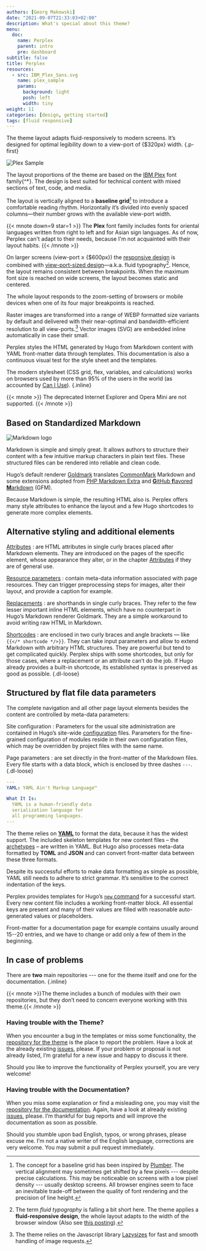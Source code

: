 ```yaml
---
authors: [Georg Makowski]
date: "2021-09-07T21:33:03+02:00"
description: What's special about this theme?
menu:
  doc:
    name: Perplex
    parent: intro
    pre: dashboard
subtitle: false
title: Perplex
resources:
  - src: IBM_Plex_Sans.svg
    name: plex_sample
    params:
      background: light
      posh: left
      width: tiny
weight: 11
categories: [design, getting started]
tags: [fluid responsive]
---
```


The theme layout adapts fluid-responsively to modern screens. It’s designed for optimal legibility down to a view-port of {$320px} width.
{.p-first} <!--more-->

![Plex Sample](plex_sample)

The layout proportions of the theme are based on the [IBM Plex][plex] font family{^\*}. The design is best suited for technical content with mixed sections of text, code, and media.

The layout is vertically aligned to a **baseline grid**[^1] to introduce a comfortable reading rhythm. Horizontally it’s divided into evenly spaced columns—their number grows with the available view-port width.

{{< mnote down=9 star=1 >}}
The **Plex** font family includes fonts for oriental languages written from right to left and for Asian sign languages. As of now, Perplex can't adapt to their needs, because I'm not acquainted with their layout habits.
{{< /mnote >}}

On larger screens (view-port &ge; {$600px}) the [responsive design][rd] is combined with [view-port-sized design][ptres]—a.k.a. fluid typography[^2]. Hence, the layout remains consistent between breakpoints. When the maximum font size is reached on wide screens, the layout becomes static and centered.

The whole layout responds to the zoom-setting of browsers or mobile devices when one of its four major breakpoints is reached. 

Raster images are transformed into a range of WEBP formatted size variants by default and delivered with their near-optimal and bandwidth-efficient resolution to all view-ports.[^3] Vector images (SVG) are embedded inline automatically in case their small.

Perplex styles the HTML generated by Hugo from Markdown content with YAML front-matter data through templates. This documentation is also a continuous visual test for the style sheet and the templates.

The modern stylesheet (CSS grid, flex, variables, and calculations) works on browsers used by more than 95\% of the users in the world (as accounted by [Can I Use](https://caniuse.com)).
{.inline}

{{< mnote >}}
The deprecated Internet Explorer and Opera Mini are not supported.
{{< /mnote >}}

## Based on Standardized Markdown

![Markdown logo](markdownlogo?ph=left&w=tiny)

Markdown is simple and simply great. It allows authors to structure their content with a few intuitive markup characters in plain text files. These structured files can be rendered into reliable and clean code.

Hugo’s default renderer [Goldmark][gmark] translates [CommonMark][cmark] Markdown and some extensions adopted from [PHP Markdown Extra][phpmex] and [**G**itHub **f**lavored **M**arkdown][gfmspec] (GFM).

Because Markdown is simple, the resulting HTML also is. Perplex offers many style attributes to enhance the layout and a few Hugo shortcodes to generate more complex elements.

## Alternative styling and additional elements

[Attributes](/doc/enhancing/attribute)
: are HTML attributes in single curly braces placed after Markdown elements. They are introduced on the pages of the specific element, whose appearance they alter, or in the chapter [Attributes](/doc/enhancing/attribute) if they are of general use.

[Resource parameters](/doc/enhancing/image)
: contain meta-data information associated with page resources. They can trigger preprocessing steps for images, alter their layout, and provide a caption for example.

[Replacements](/doc/enhancing/replace)
: are shorthands in single curly braces. They refer to the few lesser important inline HTML elements, which have no counterpart in Hugo’s Markdown renderer Goldmark. They are a simple workaround to avoid writing raw HTML in Markdown.

[Shortcodes](/doc/enhancing/shortcode)
: are enclosed in two curly braces and angle brackets — like `{{</* shortcode */>}}`. They can take input parameters and allow to extend Markdown with arbitrary HTML structures. They are powerful but tend to get complicated quickly. Perplex ships with some shortcodes, but only for those cases, where a replacement or an attribute can’t do the job. If Hugo already provides a built-in shortcode, its established syntax is preserved as good as possible.
{.dl-loose}

## Structured by flat file data parameters

The complete navigation and all other page layout elements besides the content are controlled by meta-data parameters:

Site configuration
: Parameters for the usual site administration are contained in Hugo’s site-wide [configuration][conf] files. Parameters for the fine-grained configuration of modules reside in their own configuration files, which may be overridden by project files with the same name.

Page parameters
: are set directly in the front-matter of the Markdown files. Every file starts with a data block, which is enclosed by three dashes `---`.
{.dl-loose}

```yaml {.left-in-half}
---
YAML: YAML Ain't Markup Language™

What It Is:
  YAML is a human-friendly data 
  serialization language for 
  all programming languages.
---
```

The theme relies on [**YAML**](https://yaml.org) to format the data, because it has the widest support. The included skeleton templates for new content files – the [archetypes](doc/appendix/archetypes) – are written in YAML. But Hugo also processes meta-data formatted by **TOML** and **JSON** and can convert front-matter data between these three formats.

Despite its successful efforts to make data formatting as simple as possible, YAML still needs to adhere to strict grammar. It’s sensitive to the correct indentation of the keys.

Perplex provides templates for Hugo’s [`new` command][new] for a successful start. Every new content file includes a working front-matter block. All essential keys are present and many of their values are filled with reasonable auto-generated values or placeholders.

Front-matter for a documentation page for example contains usually around 15--20 entries, and we have to change or add only a few of them in the beginning.

## In case of problems

There are **two** main repositories --- one for the theme itself and one for the documentation.
{.inline}

{{< mnote >}}The theme includes a bunch of modules with their own repositories, but they don’t need to concern everyone working with this theme.{{< /mnote >}}

### Having trouble with the Theme?

When you encounter a bug in the templates or miss some functionality, the [repository for the theme][theme] is the place to report the problem. Have a look at the already existing [issues][issue], please. If your problem or proposal is not already listed, I’m grateful for a new issue and happy to discuss it there.

Should you like to improve the functionality of Perplex yourself, you are very welcome!

### Having trouble with the Documentation?

When you miss some explanation or find a misleading one, you may visit the [repository for the documentation][doc]. Again, have a look at already existing [issues][docissue], please. I’m thankful for bug reports and will improve the documentation as soon as possible.

Should you stumble upon bad English, typos, or wrong phrases, please excuse me. I’m not a native writer of the English language, corrections are very welcome. You may submit a pull request immediately.  

[^1]: The concept for a baseline grid has been inspired by [Plumber][plumber]. The vertical alignment may sometimes get shifted by a few pixels --- despite precise calculations. This may be noticeable on screens with a low pixel density --- usually desktop screens. All browser engines seem to face an inevitable trade-off between the quality of font rendering and the precision of line height.

[^2]: The term _fluid typography_ is falling a bit short here. The theme applies a **fluid-responsive design**, the whole layout adapts to the width of the browser window (Also see [this posting](/blog/accessibility-of-fluid-typography)).

[^3]: The theme relies on the Javascript library [Lazysizes][ls] for fast and smooth handling of image requests.

[plex]: https://ibm.com/plex
[rd]: https://alistapart.com/article/responsive-web-design
[ptres]: https://practicaltypography.com/responsive-web-design.html
[theme]: https://github.com/bowman2001/perplex
[issue]: https://github.com/bowman2001/perplex/issues
[doc]: https://github.com/bowman2001/perplexdoc
[docissue]: https://github.com/bowman2001/perplexdoc/issues
[cmark]: https://commonmark.org "CommonMark project site"
[gmark]: https://github.com/yuin/goldmark "Goldmark repository"
[phpmex]: https://michelf.ca/projects/php-markdown/extra/ "PHP Markdown Extra site"
[gfmspec]: https://github.github.com/gfm "GitHub Flavored Markdown Specification"
[plumber]: https://jamonserrano.github.io/plumber-sass
[conf]: /doc/appendix/config/hugoyaml
[new]: /doc/intro/workflow/local-server#your-first-content
[ls]: https://github.com/afarkas/lazysizes